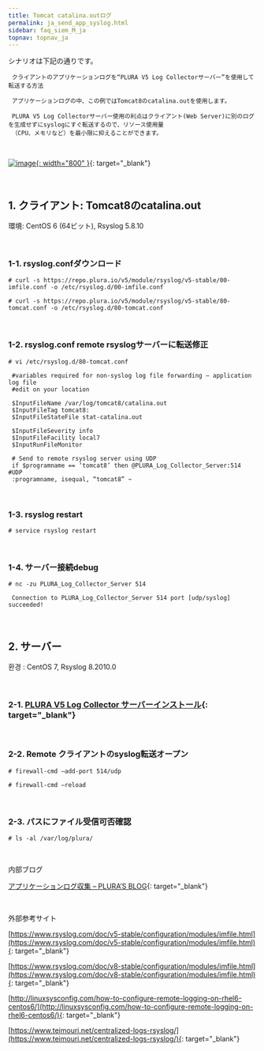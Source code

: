 ```yaml
---
title: Tomcat catalina.outログ
permalink: ja_send_app_syslog.html
sidebar: faq_siem_M_ja
topnav: topnav_ja
---
```


シナリオは下記の通りです。

     クライアントのアプリケーションログを“PLURA V5 Log Collectorサーバー”を使用して転送する方法

     アプリケーションログの中、この例ではTomcat8のcatalina.outを使用します。

     PLURA V5 Log Collectorサーバー使用の利点はクライアント(Web Server)に別のログを生成せずにsyslogにすぐ転送するので、リソース使用量
     （CPU、メモリなど）を最小限に抑えることができます。 

<br />

 [![image](/docs/images/Additianal/send/ja_1.png){: width="800" }](/docs/images/Additianal/send/ja_1.png){: target="_blank"}

<br />

## 1. クライアント: Tomcat8のcatalina.out

 環境: CentOS 6 (64ビット), Rsyslog 5.8.10

<br /> 

### 1-1. rsyslog.confダウンロード

`# curl -s https://repo.plura.io/v5/module/rsyslog/v5-stable/00-imfile.conf -o /etc/rsyslog.d/00-imfile.conf`

`# curl -s https://repo.plura.io/v5/module/rsyslog/v5-stable/80-tomcat.conf -o /etc/rsyslog.d/80-tomcat.conf`

<br />

### 1-2. rsyslog.conf remote rsyslogサーバーに転送修正

`# vi /etc/rsyslog.d/80-tomcat.conf`

     #variables required for non-syslog log file forwarding – application log file
     #edit on your location

     $InputFileName /var/log/tomcat8/catalina.out
     $InputFileTag tomcat8:
     $InputFileStateFile stat-catalina.out

     $InputFileSeverity info
     $InputFileFacility local7
     $InputRunFileMonitor

     # Send to remote rsyslog server using UDP
     if $programname == ‘tomcat8’ then @PLURA_Log_Collector_Server:514 #UDP
     :programname, isequal, “tomcat8” ~

<br />

### 1-3. rsyslog restart

`# service rsyslog restart`

<br />

### 1-4. サーバー接続debug

`# nc -zu PLURA_Log_Collector_Server 514`

     Connection to PLURA_Log_Collector_Server 514 port [udp/syslog] succeeded!

<br />

## 2. サーバー

 환경 : CentOS 7, Rsyslog 8.2010.0

<br />

### 2-1. [PLURA V5 Log Collector サーバーインストール](https://qubitsec.github.io/ja_logcol_application.html){: target="_blank"}

<br />

### 2-2. Remote クライアントのsyslog転送オープン

`# firewall-cmd –add-port 514/udp`

`# firewall-cmd –reload`

<br />

### 2-3. パスにファイル受信可否確認

`# ls -al /var/log/plura/`

<br />

内部ブログ

[アプリケーションログ収集 – PLURA’S BLOG](https://qubitsec.github.io/ja_rsys_log.html){: target="_blank"}

<br />

外部参考サイト

[https://www.rsyslog.com/doc/v5-stable/configuration/modules/imfile.html](https://www.rsyslog.com/doc/v5-stable/configuration/modules/imfile.html){: target="_blank"}

[https://www.rsyslog.com/doc/v8-stable/configuration/modules/imfile.html](https://www.rsyslog.com/doc/v8-stable/configuration/modules/imfile.html){: target="_blank"}

[http://linuxsysconfig.com/how-to-configure-remote-logging-on-rhel6-centos6/](http://linuxsysconfig.com/how-to-configure-remote-logging-on-rhel6-centos6/){: target="_blank"}

[https://www.teimouri.net/centralized-logs-rsyslog/](https://www.teimouri.net/centralized-logs-rsyslog/){: target="_blank"}

 